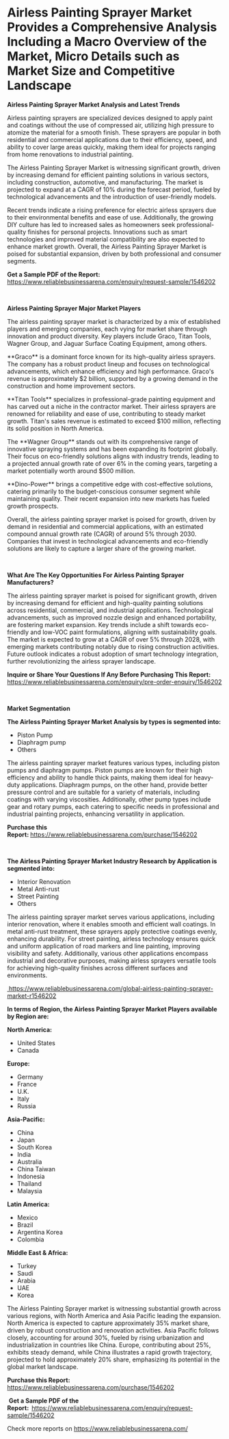 <p><h1>Airless Painting Sprayer Market Provides a Comprehensive Analysis Including a Macro Overview of the Market, Micro Details such as Market Size and Competitive Landscape</h1></p><p><strong>Airless Painting Sprayer Market Analysis and Latest Trends</strong></p>
<p><p>Airless painting sprayers are specialized devices designed to apply paint and coatings without the use of compressed air, utilizing high pressure to atomize the material for a smooth finish. These sprayers are popular in both residential and commercial applications due to their efficiency, speed, and ability to cover large areas quickly, making them ideal for projects ranging from home renovations to industrial painting.</p><p>The Airless Painting Sprayer Market is witnessing significant growth, driven by increasing demand for efficient painting solutions in various sectors, including construction, automotive, and manufacturing. The market is projected to expand at a CAGR of 10% during the forecast period, fueled by technological advancements and the introduction of user-friendly models. </p><p>Recent trends indicate a rising preference for electric airless sprayers due to their environmental benefits and ease of use. Additionally, the growing DIY culture has led to increased sales as homeowners seek professional-quality finishes for personal projects. Innovations such as smart technologies and improved material compatibility are also expected to enhance market growth. Overall, the Airless Painting Sprayer Market is poised for substantial expansion, driven by both professional and consumer segments.</p></p>
<p><strong>Get a Sample PDF of the Report:&nbsp;</strong> <a href="https://www.reliablebusinessarena.com/enquiry/request-sample/1546202?utm_campaign=3101&utm_medium=2&utm_source=Github&utm_content=ia&utm_term=08042025&utm_id=airless-painting-sprayer">https://www.reliablebusinessarena.com/enquiry/request-sample/1546202</a></p>
<p>&nbsp;</p>
<p><strong>Airless Painting Sprayer Major Market Players</strong></p>
<p><p>The airless painting sprayer market is characterized by a mix of established players and emerging companies, each vying for market share through innovation and product diversity. Key players include Graco, Titan Tools, Wagner Group, and Jaguar Surface Coating Equipment, among others.</p><p>**Graco** is a dominant force known for its high-quality airless sprayers. The company has a robust product lineup and focuses on technological advancements, which enhance efficiency and high performance. Graco's revenue is approximately $2 billion, supported by a growing demand in the construction and home improvement sectors.</p><p>**Titan Tools** specializes in professional-grade painting equipment and has carved out a niche in the contractor market. Their airless sprayers are renowned for reliability and ease of use, contributing to steady market growth. Titan's sales revenue is estimated to exceed $100 million, reflecting its solid position in North America.</p><p>The **Wagner Group** stands out with its comprehensive range of innovative spraying systems and has been expanding its footprint globally. Their focus on eco-friendly solutions aligns with industry trends, leading to a projected annual growth rate of over 6% in the coming years, targeting a market potentially worth around $500 million.</p><p>**Dino-Power** brings a competitive edge with cost-effective solutions, catering primarily to the budget-conscious consumer segment while maintaining quality. Their recent expansion into new markets has fueled growth prospects.</p><p>Overall, the airless painting sprayer market is poised for growth, driven by demand in residential and commercial applications, with an estimated compound annual growth rate (CAGR) of around 5% through 2030. Companies that invest in technological advancements and eco-friendly solutions are likely to capture a larger share of the growing market.</p></p>
<p>&nbsp;</p>
<p><strong>What Are The Key Opportunities For Airless Painting Sprayer Manufacturers?</strong></p>
<p><p>The airless painting sprayer market is poised for significant growth, driven by increasing demand for efficient and high-quality painting solutions across residential, commercial, and industrial applications. Technological advancements, such as improved nozzle design and enhanced portability, are fostering market expansion. Key trends include a shift towards eco-friendly and low-VOC paint formulations, aligning with sustainability goals. The market is expected to grow at a CAGR of over 5% through 2028, with emerging markets contributing notably due to rising construction activities. Future outlook indicates a robust adoption of smart technology integration, further revolutionizing the airless sprayer landscape.</p></p>
<p><strong>Inquire or Share Your Questions If Any Before Purchasing This Report:</strong> <a href="https://www.reliablebusinessarena.com/enquiry/pre-order-enquiry/1546202?utm_campaign=3101&utm_medium=2&utm_source=Github&utm_content=ia&utm_term=08042025&utm_id=airless-painting-sprayer">https://www.reliablebusinessarena.com/enquiry/pre-order-enquiry/1546202</a></p>
<p>&nbsp;</p>
<p><strong>Market Segmentation</strong></p>
<p><strong>The Airless Painting Sprayer Market Analysis by types is segmented into:</strong></p>
<p><ul><li>Piston Pump</li><li>Diaphragm pump</li><li>Others</li></ul></p>
<p><p>The airless painting sprayer market features various types, including piston pumps and diaphragm pumps. Piston pumps are known for their high efficiency and ability to handle thick paints, making them ideal for heavy-duty applications. Diaphragm pumps, on the other hand, provide better pressure control and are suitable for a variety of materials, including coatings with varying viscosities. Additionally, other pump types include gear and rotary pumps, each catering to specific needs in professional and industrial painting projects, enhancing versatility in application.</p></p>
<p><strong>Purchase this Report:&nbsp;</strong><a href="https://www.reliablebusinessarena.com/purchase/1546202?utm_campaign=3101&utm_medium=2&utm_source=Github&utm_content=ia&utm_term=08042025&utm_id=airless-painting-sprayer">https://www.reliablebusinessarena.com/purchase/1546202</a></p>
<p>&nbsp;</p>
<p><strong>The Airless Painting Sprayer Market Industry Research by Application is segmented into:</strong></p>
<p><ul><li>Interior Renovation</li><li>Metal Anti-rust</li><li>Street Painting</li><li>Others</li></ul></p>
<p><p>The airless painting sprayer market serves various applications, including interior renovation, where it enables smooth and efficient wall coatings. In metal anti-rust treatment, these sprayers apply protective coatings evenly, enhancing durability. For street painting, airless technology ensures quick and uniform application of road markers and line painting, improving visibility and safety. Additionally, various other applications encompass industrial and decorative purposes, making airless sprayers versatile tools for achieving high-quality finishes across different surfaces and environments.</p></p>
<p><a href="https://www.reliablebusinessarena.com/global-airless-painting-sprayer-market-r1546202?utm_campaign=3101&utm_medium=2&utm_source=Github&utm_content=ia&utm_term=08042025&utm_id=airless-painting-sprayer">&nbsp;https://www.reliablebusinessarena.com/global-airless-painting-sprayer-market-r1546202</a></p>
<p><strong>In terms of Region, the Airless Painting Sprayer Market Players available by Region are:</strong></p>
<p>
    <p> <strong> North America: </strong>
        <ul>
            <li>United States</li>
            <li>Canada</li>
        </ul>
        </p> 
    <p> <strong> Europe: </strong>
        <ul>
            <li>Germany</li>
            <li>France</li>
            <li>U.K.</li>
            <li>Italy</li>
            <li>Russia</li>
        </ul>
        </p> 
    <p> <strong> Asia-Pacific: </strong>
        <ul>
            <li>China</li>
            <li>Japan</li>
            <li>South Korea</li>
            <li>India</li>
            <li>Australia</li>
            <li>China Taiwan</li>
            <li>Indonesia</li>
            <li>Thailand</li>
            <li>Malaysia</li>
        </ul>
        </p> 
    <p> <strong> Latin America: </strong>
        <ul>
            <li>Mexico</li>
            <li>Brazil</li>
            <li>Argentina Korea</li>
            <li>Colombia</li>
        </ul>
        </p> 
    <p> <strong> Middle East & Africa: </strong>
        <ul>
            <li>Turkey</li>
            <li>Saudi</li>
            <li>Arabia</li>
            <li>UAE</li>
            <li>Korea</li>
        </ul>
    </p>
    </p>
<p><p>The Airless Painting Sprayer market is witnessing substantial growth across various regions, with North America and Asia Pacific leading the expansion. North America is expected to capture approximately 35% market share, driven by robust construction and renovation activities. Asia Pacific follows closely, accounting for around 30%, fueled by rising urbanization and industrialization in countries like China. Europe, contributing about 25%, exhibits steady demand, while China illustrates a rapid growth trajectory, projected to hold approximately 20% share, emphasizing its potential in the global market landscape.</p></p>
<p><strong>Purchase this Report: </strong><a href="https://www.reliablebusinessarena.com/purchase/1546202?utm_campaign=3101&utm_medium=2&utm_source=Github&utm_content=ia&utm_term=08042025&utm_id=airless-painting-sprayer">https://www.reliablebusinessarena.com/purchase/1546202</a></p>
<p>&nbsp;<strong>Get a Sample PDF of the Report:&nbsp;&nbsp;</strong><a href="https://www.reliablebusinessarena.com/enquiry/request-sample/1546202?utm_campaign=3101&utm_medium=2&utm_source=Github&utm_content=ia&utm_term=08042025&utm_id=airless-painting-sprayer">https://www.reliablebusinessarena.com/enquiry/request-sample/1546202</a></p>
<p><strong></strong></p>
<p>Check more reports on <a href="https://www.reliablebusinessarena.com/?utm_campaign=3101&utm_medium=2&utm_source=Github&utm_content=ia&utm_term=08042025&utm_id=airless-painting-sprayer">https://www.reliablebusinessarena.com/</a></p>